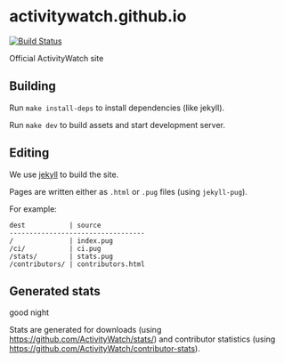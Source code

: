 activitywatch.github.io
=======================

[![Build Status](https://github.com/ActivityWatch/activitywatch.github.io/workflows/Build/badge.svg)](https://github.com/ActivityWatch/activitywatch.github.io/actions)

Official ActivityWatch site

## Building

Run `make install-deps` to install dependencies (like jekyll).

Run `make dev` to build assets and start development server.

## Editing

We use [jekyll](https://jekyllrb.com/) to build the site.

Pages are written either as `.html` or `.pug` files (using `jekyll-pug`).

For example:

```
dest           | source
----------------------------------
/              | index.pug
/ci/           | ci.pug
/stats/        | stats.pug
/contributors/ | contributors.html
```

## Generated stats
good night

Stats are generated for downloads (using https://github.com/ActivityWatch/stats/) and contributor statistics (using https://github.com/ActivityWatch/contributor-stats).
